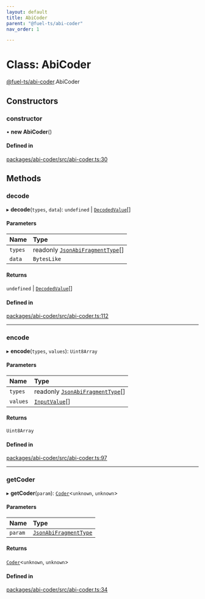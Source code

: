 ```yaml
---
layout: default
title: AbiCoder
parent: "@fuel-ts/abi-coder"
nav_order: 1

---
```


# Class: AbiCoder

[@fuel-ts/abi-coder](../index.md).AbiCoder

## Constructors

### constructor

• **new AbiCoder**()

#### Defined in

[packages/abi-coder/src/abi-coder.ts:30](https://github.com/FuelLabs/fuels-ts/blob/master/packages/abi-coder/src/abi-coder.ts#L30)

## Methods

### decode

▸ **decode**(`types`, `data`): `undefined` \| [`DecodedValue`](../index.md#decodedvalue)[]

#### Parameters

| Name | Type |
| :------ | :------ |
| `types` | readonly [`JsonAbiFragmentType`](../interfaces/JsonAbiFragmentType.md)[] |
| `data` | `BytesLike` |

#### Returns

`undefined` \| [`DecodedValue`](../index.md#decodedvalue)[]

#### Defined in

[packages/abi-coder/src/abi-coder.ts:112](https://github.com/FuelLabs/fuels-ts/blob/master/packages/abi-coder/src/abi-coder.ts#L112)

___

### encode

▸ **encode**(`types`, `values`): `Uint8Array`

#### Parameters

| Name | Type |
| :------ | :------ |
| `types` | readonly [`JsonAbiFragmentType`](../interfaces/JsonAbiFragmentType.md)[] |
| `values` | [`InputValue`](../index.md#inputvalue)[] |

#### Returns

`Uint8Array`

#### Defined in

[packages/abi-coder/src/abi-coder.ts:97](https://github.com/FuelLabs/fuels-ts/blob/master/packages/abi-coder/src/abi-coder.ts#L97)

___

### getCoder

▸ **getCoder**(`param`): [`Coder`](Coder.md)<`unknown`, `unknown`\>

#### Parameters

| Name | Type |
| :------ | :------ |
| `param` | [`JsonAbiFragmentType`](../interfaces/JsonAbiFragmentType.md) |

#### Returns

[`Coder`](Coder.md)<`unknown`, `unknown`\>

#### Defined in

[packages/abi-coder/src/abi-coder.ts:34](https://github.com/FuelLabs/fuels-ts/blob/master/packages/abi-coder/src/abi-coder.ts#L34)
